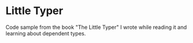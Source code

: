 # Little Typer


Code sample from the book "The Little Typer" I wrote while reading it and learning about dependent types.
